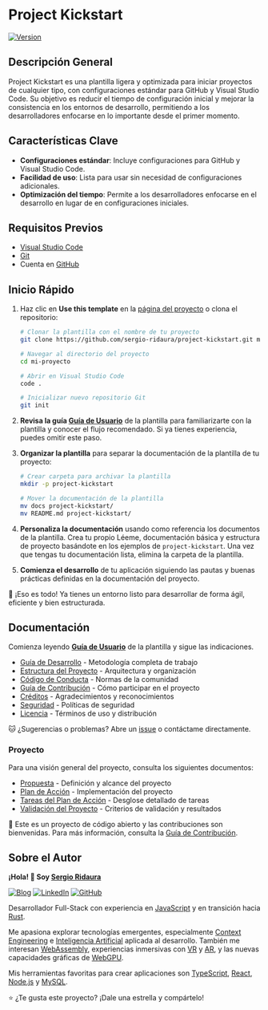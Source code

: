 # Project Kickstart

[![Version](https://img.shields.io/badge/version-0.7.0-blue.svg)]()

## Descripción General

Project Kickstart es una plantilla ligera y optimizada para iniciar proyectos de cualquier tipo, con configuraciones estándar para GitHub y Visual Studio Code. Su objetivo es reducir el tiempo de configuración inicial y mejorar la consistencia en los entornos de desarrollo, permitiendo a los desarrolladores enfocarse en lo importante desde el primer momento.

## Características Clave

- **Configuraciones estándar**: Incluye configuraciones para GitHub y Visual Studio Code.
- **Facilidad de uso**: Lista para usar sin necesidad de configuraciones adicionales.
- **Optimización del tiempo**: Permite a los desarrolladores enfocarse en el desarrollo en lugar de en configuraciones iniciales.

## Requisitos Previos

- [Visual Studio Code](https://code.visualstudio.com)
- [Git](https://git-scm.com)
- Cuenta en [GitHub](https://github.com)

## Inicio Rápido

1. Haz clic en **Use this template** en la [página del proyecto](https://github.com/sergio-ridaura/project-kickstart) o clona el repositorio:

   ```bash
   # Clonar la plantilla con el nombre de tu proyecto
   git clone https://github.com/sergio-ridaura/project-kickstart.git mi-proyecto

   # Navegar al directorio del proyecto
   cd mi-proyecto

   # Abrir en Visual Studio Code
   code .

   # Inicializar nuevo repositorio Git
   git init
   ```

2. **Revisa la guía [Guía de Usuario](docs/USER_GUIDE.md)** de la plantilla para familiarizarte con la plantilla y conocer el flujo recomendado. Si ya tienes experiencia, puedes omitir este paso.

3. **Organizar la plantilla** para separar la documentación de la plantilla de tu proyecto:

   ```bash
   # Crear carpeta para archivar la plantilla
   mkdir -p project-kickstart

   # Mover la documentación de la plantilla
   mv docs project-kickstart/
   mv README.md project-kickstart/
   ```

4. **Personaliza la documentación** usando como referencia los documentos de la plantilla. Crea tu propio Léeme, documentación básica y estructura de proyecto basándote en los ejemplos de `project-kickstart`. Una vez que tengas tu documentación lista, elimina la carpeta de la plantilla.

5. **Comienza el desarrollo** de tu aplicación siguiendo las pautas y buenas prácticas definidas en la documentación del proyecto.

🚀 ¡Eso es todo! Ya tienes un entorno listo para desarrollar de forma ágil, eficiente y bien estructurada.

## Documentación

Comienza leyendo **[Guía de Usuario](docs/USER_GUIDE.md)** de la plantilla y sigue las indicaciones.

- [Guía de Desarrollo](docs/DEVELOPMENT_GUIDE.md) - Metodología completa de trabajo
- [Estructura del Proyecto](docs/STRUCTURE.md) - Arquitectura y organización
- [Código de Conducta](docs/CODE_OF_CONDUCT.md) - Normas de la comunidad
- [Guía de Contribución](docs/CONTRIBUTING.md) - Cómo participar en el proyecto
- [Créditos](docs/CREDITS.md) - Agradecimientos y reconocimientos
- [Seguridad](docs/SECURITY.md) - Políticas de seguridad
- [Licencia](LICENSE) - Términos de uso y distribución

🐱 ¿Sugerencias o problemas? Abre un [issue](https://github.com/sergio-ridaura/project-kickstart/issues) o contáctame directamente.

### Proyecto

Para una visión general del proyecto, consulta los siguientes documentos:

- [Propuesta](docs/PROPOSAL.md) - Definición y alcance del proyecto
- [Plan de Acción](docs/ACTION_PLAN.md) - Implementación del proyecto
- [Tareas del Plan de Acción](docs/tasks) - Desglose detallado de tareas
- [Validación del Proyecto](docs/VALIDATION.md) - Criterios de validación y resultados

🤝 Este es un proyecto de código abierto y las contribuciones son bienvenidas. Para más información, consulta la [Guía de Contribución](docs/CONTRIBUTING.md).

## Sobre el Autor

**¡Hola! 👋 Soy [Sergio Ridaura](https://sergio-ridaura.github.io/sergio-ridaura/)**

[![Blog](https://img.shields.io/badge/Mi-Blog-orange)](https://sergio-ridaura.github.io/sergio-ridaura/) [![LinkedIn](https://img.shields.io/badge/Mi%20Perfil-LinkedIn-blue)](https://www.linkedin.com/in/sergio-ridaura/) [![GitHub](https://img.shields.io/badge/Mi-GitHub-black)](https://github.com/sergio-ridaura/)

Desarrollador Full-Stack con experiencia en [JavaScript](https://developer.mozilla.org/docs/Web/JavaScript) y en transición hacia [Rust](https://www.rust-lang.org).

Me apasiona explorar tecnologías emergentes, especialmente [Context Engineering](https://www.promptingguide.ai/guides/context-engineering-guide) e [Inteligencia Artificial](https://aws.amazon.com/what-is/artificial-intelligence) aplicada al desarrollo. También me interesan [WebAssembly](https://webassembly.org), experiencias inmersivas con [VR](https://www.oculus.com) y [AR](https://www.microsoft.com/hololens), y las nuevas capacidades gráficas de [WebGPU](https://www.w3.org/TR/webgpu).

Mis herramientas favoritas para crear aplicaciones son [TypeScript](https://www.typescriptlang.org), [React](https://react.dev), [Node.js](https://nodejs.org) y [MySQL](https://www.mysql.com).

⭐ ¿Te gusta este proyecto? ¡Dale una estrella y compártelo!
